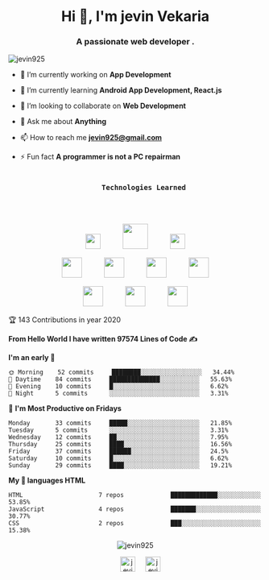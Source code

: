<h1 align="center">Hi 👋, I'm jevin Vekaria</h1>
<h3 align="center">A passionate web developer .</h3>

<p align="left"> <img src="https://komarev.com/ghpvc/?username=jevin925" alt="jevin925" /> </p>
 


- 🔭 I’m currently working on **App Development**

- 🌱 I’m currently learning **Android App Development, React.js**

- 👯 I’m looking to collaborate on **Web Development**

- 💬 Ask me about **Anything**

- 📫 How to reach me **jevin925@gmail.com**

- ⚡ Fun fact **A programmer is not a PC repairman**


<h3 align="center">
  <code>
    Technologies Learned
  </code>
</h3>

<br>
  
  <p align="center">
  <img src="https://devicons.github.io/devicon/devicon.git/icons/bootstrap/bootstrap-plain.svg" height=30 hspace=20>
  <img src="https://devicons.github.io/devicon/devicon.git/icons/css3/css3-original-wordmark.svg" height=50 hspace=20>
  <img src="https://devicons.github.io/devicon/devicon.git/icons/html5/html5-original-wordmark.svg" height=30 hspace=20>
</p>
<p align="center">
  <img src="https://devicons.github.io/devicon/devicon.git/icons/javascript/javascript-original.svg" height=40 hspace=20>
  <img src="https://devicons.github.io/devicon/devicon.git/icons/mongodb/mongodb-original-wordmark.svg" height=40 hspace=20>
  <img src="https://devicons.github.io/devicon/devicon.git/icons/nodejs/nodejs-original-wordmark.svg" height=40 hspace=20>
  <img src="https://devicons.github.io/devicon/devicon.git/icons/python/python-original-wordmark.svg" height=40 hspace=20>
</p>
<p align="center">
  <img src="http://devicons.github.io/devicon/devicon.git/icons/php/php-original.svg" height=40 hspace=20>
  <img src="https://devicons.github.io/devicon/devicon.git/icons/express/express-original-wordmark.svg" height=40 hspace=20>
  <img src="http://devicons.github.io/devicon/devicon.git/icons/mysql/mysql-original-wordmark.svg" height=40 hspace=20>
</p>


<!--START_SECTION:readme-info-->
🏆 143 Contributions in year 2020

**From Hello World I have written 97574 Lines of Code ✍️**

**I'm an early 🐤** 

```text
🌞 Morning    52 commits     ████████░░░░░░░░░░░░░░░░░   34.44% 
🌆 Daytime    84 commits     ██████████████░░░░░░░░░░░   55.63% 
🌃 Evening    10 commits     █░░░░░░░░░░░░░░░░░░░░░░░░   6.62% 
🌙 Night      5 commits      ░░░░░░░░░░░░░░░░░░░░░░░░░   3.31%

```
📅 **I'm Most Productive on Fridays** 

```text
Monday       33 commits     █████░░░░░░░░░░░░░░░░░░░░   21.85% 
Tuesday      5 commits      ░░░░░░░░░░░░░░░░░░░░░░░░░   3.31% 
Wednesday    12 commits     ██░░░░░░░░░░░░░░░░░░░░░░░   7.95% 
Thursday     25 commits     ████░░░░░░░░░░░░░░░░░░░░░   16.56% 
Friday       37 commits     ██████░░░░░░░░░░░░░░░░░░░   24.5% 
Saturday     10 commits     █░░░░░░░░░░░░░░░░░░░░░░░░   6.62% 
Sunday       29 commits     ████░░░░░░░░░░░░░░░░░░░░░   19.21%
```
**My 💖 languages HTML** 

```text
HTML                     7 repos             █████████████░░░░░░░░░░░░   53.85% 
JavaScript               4 repos             ███████░░░░░░░░░░░░░░░░░░   30.77% 
CSS                      2 repos             ███░░░░░░░░░░░░░░░░░░░░░░   15.38%
```

<!--END_SECTION:readme-info-->
 
  
<div>
<p align="center" padding-top="20"><img src="https://github-readme-stats.vercel.app/api?username=jevin925&show_icons=true" alt="jevin925" /> </p>
</div>





<p align="center">
<a href="https://www.linkedin.com/in/jevin-vekaria-04a7361a3/" target="blank"><img align="center" src="https://cdn.jsdelivr.net/npm/simple-icons@3.0.1/icons/linkedin.svg" alt="jevin vekaria" height="30" width="30" hspace="20 /></a>
<a href="https://instagram.com/jevin_vekaria1712" target="blank"><img align="center" src="https://cdn.jsdelivr.net/npm/simple-icons@3.0.1/icons/instagram.svg" alt="jevin_vekaria1712" height="30" width="30" /></a>
</p>
